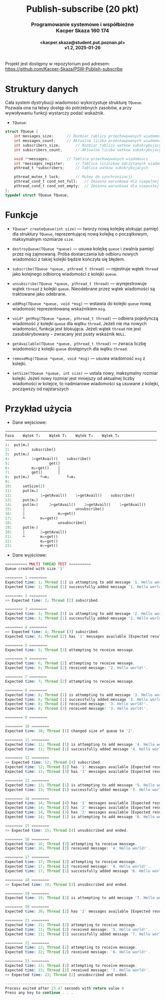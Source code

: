 <h1 align="center">Publish-subscribe (20 pkt)</h1>
<h3 align="center">Programowanie systemowe i współbieżne <br> Kacper Skaza 160 174</h3>
<h4 align="center">&lt;kacper.skaza@student.put.poznan.pl&gt; <br> v1.2, 2025-01-26</h4>



<br>Projekt jest dostępny w repozytorium pod adresem:<br>
<https://github.com/Kacper-Skaza/PSW-Publish-subscribe>



# Struktury danych

Cała system dystrybucji wiadomości wykorzystuje strukturę `TQueue`. Pozwala ona na łatwy
dostęp do potrzebnych zasobów, a przy wywoływaniu funkcji wystarczy podać wskaźnik.

- `TQueue`:

```C
struct TQueue {
	int messages_size;		// Rozmiar tablicy przechowywanych wiadomosci
	int messages_count;		// Aktualna liczba przechowywanych wiadomosci
	int subscribers_size;		// Rozmiar tablicy watkow subskrybujacych
	int subscribers_count;		// Aktualna liczba watkow subskrybujacych

	void **messages;		// Tablica przechowywanych wiadomosci
	int *messages_register;		// Tablica licznikow odczytanych wiadomosci dla watkow
	pthread_t *subscribers;		// Tablica watkow subskrybujacych

	pthread_mutex_t lock;		// Mutex do synchronizacji
	pthread_cond_t cond_not_full;	// Zmienna warunkowa dla niepelnej kolejki
	pthread_cond_t cond_not_empty;	// Zmienna warunkowa dla niepustej kolejki
};
typedef struct TQueue TQueue;
```



# Funkcje

- `TQueue* createQueue(int size)` —
tworzy nową kolejkę alokując pamięć dla struktury `TQueue`, reprezentującej
nową kolejkę o początkowym, maksymalnym rozmiarze `size`.

- `destroyQueue(TQueue *queue)` —
usuwa kolejkę `queue` i zwalnia pamięć przez nią zajmowaną. Próba dostarczania
lub odbioru nowych wiadomości z takiej kolejki będzie kończyła się błędem.

- `subscribe(TQueue *queue, pthread_t thread)` —
rejestruje wątek `thread` jako kolejnego odbiorcę wiadomości z kolejki `queue`.

- `unsubscribe(TQueue *queue, pthread_t thread)` —
wyrejestrowuje wątek `thread` z kolejki `queue`. Nieodebrane przez wątek
wiadomości są traktowane jako odebrane.

- `addMsg(TQueue *queue, void *msg)` —
wstawia do kolejki `queue` nową wiadomość reprezentowaną wskaźnikiem `msg`.

- `void* getMsg(TQueue *queue, pthread_t thread)` —
odbiera pojedynczą wiadomość z kolejki `queue` dla wątku `thread`. Jeżeli nie ma
nowych wiadomości, funkcja jest blokująca. Jeżeli wątek `thread` nie jest
zasubskrybowany – zwracany jest pusty wskaźnik `NULL`.

- `getAvailable(TQueue *queue, pthread_t thread)` —
zwraca liczbę wiadomości z kolejki `queue` dostępnych dla wątku `thread`.

- `removeMsg(TQueue *queue, void *msg)` —
usuwa wiadomość `msg` z kolejki.

- `setSize(TQueue *queue, int size)` —
ustala nowy, maksymalny rozmiar kolejki. Jeżeli nowy rozmiar jest mniejszy od
aktualnej liczby wiadomości w kolejce, to nadmiarowe wiadomości są usuwane
z kolejki, począwszy od najstarszych



# Przykład użycia

* Dane wejściowe:

```Python
─────────────────────────────────────────────────────────────────────
Faza	Wątek T₁	Wątek T₂	Wątek T₃	Wątek T₄
─────────────────────────────────────────────────────────────────────
1: 	put(m₁)
2: 			subscribe()
3: 	put(m₂)
4: 			1←getAvail()	subscribe()
5: 					get()
6: 			m₂←get() 	│
7: 			get() 		│
8: 	put(m₃) 	┴→m₃ 		┴→m₃
9:
10: 	setSize(2)
11: 	put(m₄)
12: 			1←getAvail() 	1←getAvail() 	subscribe()
13: 	put(m₅)
14: 	put(m₆) 	2←getAvail() 	2←getAvail()	1←getAvail()
15: 	│ 						unsubscribe()
16: 	│ 				m₄←get()
17: 	┴ 		m₄←get()
18: 					unsubscribe()
19: 	put(m₇)
20: 	│ 		2←getAvail()
21: 	┴ 		m₅←get()
22: 			m₆←get()
23: 			m₇←get()
```

* Dane wyjściowe:

```PHP
========== MULTI THREAD TEST ==========
Queue created with size '1'

======== 1 ========
Expected time: 1; Thread [1] is attempting to add message '1. Hello world!' to the queue.
Expected time: 1; Thread [1] successfully added message '1. Hello world!' to the queue.

======== 2 ========
>> Expected time: 2; Thread [2] subscribed.

======== 3 ========
Expected time: 3; Thread [1] is attempting to add message '2. Hello world!' to the queue.
Expected time: 3; Thread [1] successfully added message '2. Hello world!' to the queue.

======== 4 ========
>> Expected time: 4; Thread [3] subscribed.
Expected time: 4; Thread [2] has '1' messages available [Expected result: 1].

======== 5 ========
Expected time: 5; Thread [3] attempting to receive message.

======== 6 ========
Expected time: 6; Thread [2] attempting to receive message.
Expected time: 6; Thread [2] received message: '2. Hello world!'.

======== 7 ========
Expected time: 7; Thread [2] attempting to receive message.

======== 8 ========
Expected time: 8; Thread [1] is attempting to add message '3. Hello world!' to the queue.
Expected time: 8; Thread [1] successfully added message '3. Hello world!' to the queue.
Expected time: 8; Thread [2] received message: '3. Hello world!'.
Expected time: 8; Thread [3] received message: '3. Hello world!'.

======== 9 ========

======== 10 ========
Expected time: 10; Thread [1] changed size of queue to '2'.

======== 11 ========
Expected time: 11; Thread [1] is attempting to add message '4. Hello world!' to the queue.
Expected time: 11; Thread [1] successfully added message '4. Hello world!' to the queue.

======== 12 ========
>> Expected time: 12; Thread [4] subscribed.
Expected time: 12; Thread [2] has '1' messages available [Expected result: 1].
Expected time: 12; Thread [3] has '1' messages available [Expected result: 1].

======== 13 ========
Expected time: 13; Thread [1] is attempting to add message '5. Hello world!' to the queue.
Expected time: 13; Thread [1] successfully added message '5. Hello world!' to the queue.

======== 14 ========
Expected time: 14; Thread [4] has '1' messages available [Expected result: 1].
Expected time: 14; Thread [2] has '2' messages available [Expected result: 2].
Expected time: 14; Thread [3] has '2' messages available [Expected result: 2].
Expected time: 14; Thread [1] is attempting to add message '6. Hello world!' to the queue.

======== 15 ========
>> Expected time: 15; Thread [4] unsubscribed аnd ended.

======== 16 ========
Expected time: 16; Thread [3] attempting to receive message.
Expected time: 16; Thread [3] received message: '4. Hello world!'.

======== 17 ========
Expected time: 17; Thread [2] attempting to receive message.
Expected time: 17; Thread [2] received message: '4. Hello world!'.
Expected time: 17; Thread [1] successfully added message '6. Hello world!' to the queue.

======== 18 ========
>> Expected time: 18; Thread [3] unsubscribed аnd ended.

======== 19 ========
Expected time: 19; Thread [1] is attempting to add message '7. Hello world!' to the queue.

======== 20 ========
Expected time: 20; Thread [2] has '2' messages available [Expected result: 2].

======== 21 ========
Expected time: 21; Thread [2] attempting to receive message.
Expected time: 21; Thread [2] received message: '5. Hello world!'.
Expected time: 21; Thread [1] successfully added message '7. Hello world!' to the queue.

======== 22 ========
Expected time: 22; Thread [2] attempting to receive message.
Expected time: 22; Thread [2] received message: '6. Hello world!'.

======== 23 ========
Expected time: 23; Thread [2] attempting to receive message.
Expected time: 23; Thread [2] received message: '7. Hello world!'.
>> Expected time: 23; Thread [2] unsubscribed аnd ended.

--------------------------------
Process exited after 23.47 seconds with return value 0
Press any key to continue . . .
```
